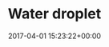 ---
title:		"Water droplet"
type:		"photos"
mediatype:		"upload"
location:		"Howth, Ireland"
date:		"2017-04-01 15:23:22+00:00"
album:		"nature"
filename:		"leaves-water.md"
series:		"plants"
cl_public_id:		"nature/leaves-water"
cl_version:		1497005082
format:		"tiff"
bytes:		4251628
width:		2560
height:		1440
colours:
- "#010101"
- "#6B8934"
- "#0A1E01"
- "#273506"
- "#A1BE54"
- "#52740E"
- "#343F16"
- "#332D15"
- "#747D34"
- "#E1D9D0"
- "#BECB5D"
- "#0A0301"
- "#1D1904"
- "#2A1D13"
exposure_mode:		"Auto"
program:		"Aperture-priority AE"
aperture:		"2.8"
focal_length:		"70.0 mm"
iso:		"100"
shutter_speed:		"1/1000"
metering:		"Multi-segment"
flash:		"Off, Did not fire"
white_balance:		"Custom"
colour_temp:		"5300"
has_crop:		"false"
orientation:		"Horizontal (normal)"
camera_model:		"NIKON D800"
lens_info:		"24-70mm f/2.8"
artist: "Matt Finucane"
x_resolution:		"300"
y_resolution:		"300"
---